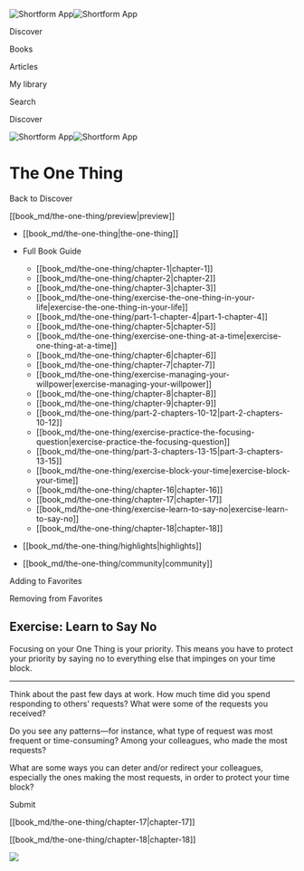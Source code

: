 ![Shortform App](/img/logo.36a2399e.svg)![Shortform App](/img/logo-dark.70c1b072.svg)

Discover

Books

Articles

My library

Search

Discover

![Shortform App](/img/logo.36a2399e.svg)![Shortform App](/img/logo-dark.70c1b072.svg)

# The One Thing

Back to Discover

[[book_md/the-one-thing/preview|preview]]

  * [[book_md/the-one-thing|the-one-thing]]
  * Full Book Guide

    * [[book_md/the-one-thing/chapter-1|chapter-1]]
    * [[book_md/the-one-thing/chapter-2|chapter-2]]
    * [[book_md/the-one-thing/chapter-3|chapter-3]]
    * [[book_md/the-one-thing/exercise-the-one-thing-in-your-life|exercise-the-one-thing-in-your-life]]
    * [[book_md/the-one-thing/part-1-chapter-4|part-1-chapter-4]]
    * [[book_md/the-one-thing/chapter-5|chapter-5]]
    * [[book_md/the-one-thing/exercise-one-thing-at-a-time|exercise-one-thing-at-a-time]]
    * [[book_md/the-one-thing/chapter-6|chapter-6]]
    * [[book_md/the-one-thing/chapter-7|chapter-7]]
    * [[book_md/the-one-thing/exercise-managing-your-willpower|exercise-managing-your-willpower]]
    * [[book_md/the-one-thing/chapter-8|chapter-8]]
    * [[book_md/the-one-thing/chapter-9|chapter-9]]
    * [[book_md/the-one-thing/part-2-chapters-10-12|part-2-chapters-10-12]]
    * [[book_md/the-one-thing/exercise-practice-the-focusing-question|exercise-practice-the-focusing-question]]
    * [[book_md/the-one-thing/part-3-chapters-13-15|part-3-chapters-13-15]]
    * [[book_md/the-one-thing/exercise-block-your-time|exercise-block-your-time]]
    * [[book_md/the-one-thing/chapter-16|chapter-16]]
    * [[book_md/the-one-thing/chapter-17|chapter-17]]
    * [[book_md/the-one-thing/exercise-learn-to-say-no|exercise-learn-to-say-no]]
    * [[book_md/the-one-thing/chapter-18|chapter-18]]
  * [[book_md/the-one-thing/highlights|highlights]]
  * [[book_md/the-one-thing/community|community]]



Adding to Favorites 

Removing from Favorites 

## Exercise: Learn to Say No

Focusing on your One Thing is your priority. This means you have to protect your priority by saying no to everything else that impinges on your time block.

* * *

Think about the past few days at work. How much time did you spend responding to others’ requests? What were some of the requests you received?

Do you see any patterns—for instance, what type of request was most frequent or time-consuming? Among your colleagues, who made the most requests?

What are some ways you can deter and/or redirect your colleagues, especially the ones making the most requests, in order to protect your time block?

Submit 

[[book_md/the-one-thing/chapter-17|chapter-17]]

[[book_md/the-one-thing/chapter-18|chapter-18]]

![](https://bat.bing.com/action/0?ti=56018282&Ver=2&mid=90e8398f-c47a-4bf3-86d7-0f190779d990&sid=1711133063fa11eebdec89a8b8ae3bbc&vid=171147a063fa11eea7440fcfeb230d96&vids=0&msclkid=N&pi=0&lg=en-US&sw=800&sh=600&sc=24&nwd=1&tl=Shortform%20%7C%20Book&p=https%3A%2F%2Fwww.shortform.com%2Fapp%2Fbook%2Fthe-one-thing%2Fexercise-learn-to-say-no&r=&lt=346&evt=pageLoad&sv=1&rn=890098)
